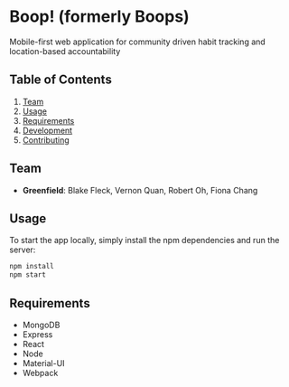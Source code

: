 # Boop! (formerly Boops)
Mobile-first web application for community driven habit tracking and location-based accountability

## Table of Contents

1. [Team](#Team)
1. [Usage](#Usage)
1. [Requirements](#Requirements)
1. [Development](#Development)
1. [Contributing](#contributing)

## Team
  - __Greenfield__: Blake Fleck, Vernon Quan, Robert Oh, Fiona Chang


## Usage

To start the app locally, simply install the  npm dependencies and run the server:

```sh
npm install
npm start
```
## Requirements
- MongoDB
- Express
- React
- Node
- Material-UI
- Webpack